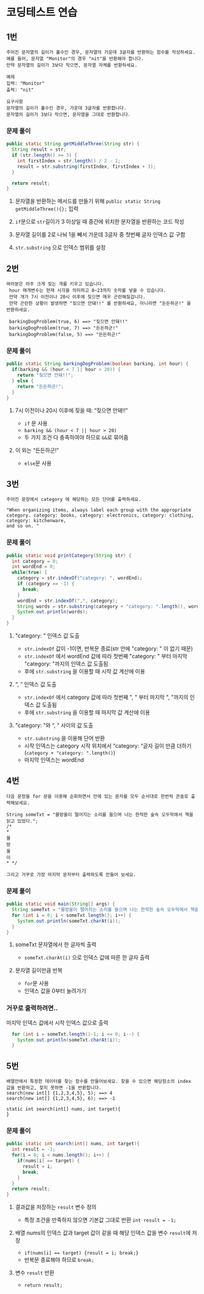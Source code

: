 # 코딩테스트 연습

## 1번

```
주어진 문자열의 길이가 홀수인 경우, 문자열의 가운데 3글자를 반환하는 함수를 작성하세요.
예를 들어, 문자열 "Monitor"의 경우 "nit"을 반환해야 합니다.
만약 문자열의 길이가 3보다 작으면, 문자열 자체를 반환하세요.

예제
입력: "Monitor"
출력: "nit"

요구사항
문자열의 길이가 홀수인 경우, 가운데 3글자를 반환합니다.
문자열의 길이가 3보다 작으면, 문자열을 그대로 반환합니다.
```

### 문제 풀이
    
```java
public static String getMiddleThree(String str) {
  String result = str;
  if (str.length() >= 3) {
    int firstIndex = str.length() / 2 - 1;
    result = str.substring(firstIndex, firstIndex + 3);
  }

  return result;
}
```
    
1. 문자열을 반환하는 메서드를 만들기 위해 `public static String getMiddleThree(){};` 입력

2. `if`문으로 `str`길이가 3 이상일 때 중간에 위치한 문자열을 반환하는 코드 작성

3. 문자열 길이를 2로 나눠 1을 빼서 가운데 3글자 중 첫번째 글자 인덱스 값 구함

4. `str.substring` 으로 인덱스 범위를 설정



## 2번

```
여러분은 아주 크게 짖는 개를 키우고 있습니다.
 hour 매개변수는 현재 시각을 의미하고 0~23까지 숫자를 넣을 수 있습니다.
 만약 개가 7시 이전이나 20시 이후에 짖으면 매우 곤란해질겁니다.
 만약 곤란한 상황이 발생하면 "짖으면 안돼!!" 를 반환하세요, 아니라면 "든든하군!" 을 반환하세요.

 barkingDogProblem(true, 6) ==> "짖으면 안돼!!"
 barkingDogProblem(true, 7) ==> "든든하군!"
 barkingDogProblem(false, 5) ==> "든든하군!"

```

### 문제 풀이
```java
public static String barkingDogProblem(boolean barking, int hour) {
  if(barking && (hour < 7 || hour > 20)) {
    return "짖으면 안돼!!";
  } else { 
    return "든든하군!";
  }
}
```
    
1. 7시 이전이나 20시 이후에 짖을 때:  “짖으면 안돼!!”
    - `if` 문 사용
    - `barking && (hour < 7 || hour > 20)`
    - 두 가지 조건 다 충족하여야 하므로 `&&`로 묶어줌

2. 이 외는 “든든하군!”
    
    - `else`문 사용



## 3번
```
주어진 문장에서 category 에 해당하는 모든 단어를 출력하세요.

"When organizing items, always label each group with the appropriate
category. category: books, category: electronics, category: clothing, category: kitchenware,
and so on. "
```

### 문제 풀이 
```java
public static void printCategory(String str) {
  int category = 0;
  int wordEnd = 0;
  while(true) {
    category = str.indexOf("category: ", wordEnd);
    if (category == -1) {
      break;
    }
    wordEnd = str.indexOf(",", category);
    String words = str.substring(category + "category: ".length(), wordEnd);
    System.out.println(words);
  }
}
```
    
1. "category: " 인덱스 값 도출
    - `str.indexOf` 값이 -1이면, 반복문 종료(str 안에 "category: " 이 없기 때문)
    - `str.indexOf` 에서 wordEnd 값에 따라 첫번째 "category: " 부터 마지막 "category: "까지의 인덱스 값 도출됨
    - 후에 `str.substring` 을 이용할 때 시작 값 계산에 이용

2. “, ” 인덱스 값 도출
    - `str.indexOf` 에서 category 값에 따라 첫번째 ", " 부터 마지막 ", "까지의 인덱스 값 도출됨
    - 후에 `str.substring` 을 이용할 때 마지막 값 계산에 이용

3. "category: "와  “, ” 사이의 값 도출
    - `str.substring` 을 이용해 단어 반환
    - 시작 인덱스는 category 시작 위치에서 “category: “글자 길이 만큼 더하기 (`category + "category: ".length()`)
    - 마지막 인덱스는 wordEnd
    


## 4번
```
다음 문장을 for 문을 이용해 순회하면서 안에 있는 문자를 모두 순서대로 한번씩 콘솔로 출력해보세요.

String someTxt = "물방울이 떨어지는 소리를 들으며 나는 한적한 숲속 오두막에서 책을 읽고 있었다.";
/*
* 
물
방
울
이
* */

그리고 거꾸로 가장 마지막 문자부터 출력하도록 만들어 보세요.
```

### 문제 풀이
```java
public static void main(String[] args) {
  String someTxt = "물방울이 떨어지는 소리를 들으며 나는 한적한 숲속 오두막에서 책을 읽고 있었다";
  for (int i = 0; i < someTxt.length(); i++) {
    System.out.println(someTxt.charAt(i));
  }
}
```
    
1. someTxt 문자열에서 한 글자씩 출력
    - `someTxt.charAt(i)` 으로 인덱스 값에 따른 한 글자 출력

2. 문자열 길이만큼 반복
    - `for`문 사용
    - 인덱스 값을 0부터 늘려가기

    
### 거꾸로 출력하려면..

마지막 인덱스 값에서 시작 인덱스 값으로 출력
    
```java
  for (int i = someTxt.length()-1; i <= 0; i--) {
    System.out.println(someTxt.charAt(i));
  }
```



## 5번
```
배열안에서 특정한 데이터를 찾는 함수를 만들어보세요. 찾을 수 있으면 해당원소의 index 값을 반환하고, 찾지 못하면 -1을 반환합니다.
search(new int[] {1,2,3,4,5}, 5); ==> 4
search(new int[] {1,2,3,4,5}, 6); ==> -1

static int search(int[] nums, int target){
}
```

### 문제 풀이
```java
public static int search(int[] nums, int target){
  int result = -1;
  for(i = 0; i < nums.length(); i++) {
    if(nums[i] == target) {
      result = i;
      break;
    }
  }
  return result;
}
```
    
1. 결과값을 저장하는 `result` 변수 정의
    - 특정 조건을 만족하지 않으면 기본값 그대로 반환 `int result = -1;`

2. 배열 nums의 인덱스 값과 target 값이 같을 때 해당 인덱스 값을 변수 `result`에 저장
    - `if(nums[i] == target) {result = i; break;}`
    - 반복문 종료해야 하므로 `break;`

3. 변수 `result` 반환
    - `return result;`